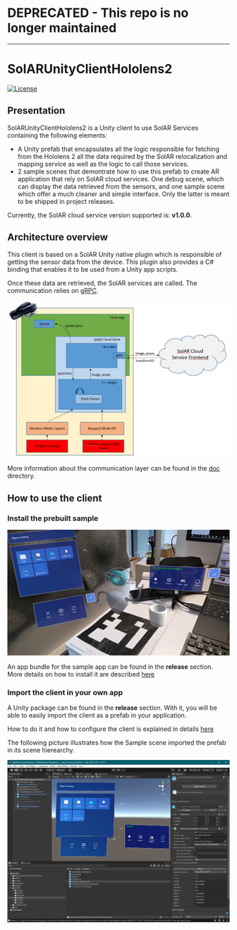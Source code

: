 # DEPRECATED - This repo is no longer maintained

----

# SolARUnityClientHololens2
[![License](https://img.shields.io/github/license/SolARFramework/SolARUnityPlugin?style=flat-square&label=License)](https://www.apache.org/licenses/LICENSE-2.0)


## Presentation

SolARUnityClientHololens2 is a Unity client to use SolAR Services containing the following elements:
* A Unity prefab that encapsulates all the logic responsible for fetching from the Hololens 2 all the data required by the SolAR relocalization and mapping service as well as the logic to call those services.
* 2 sample scenes that demontrate how to use this prefab to create AR application that rely on SolAR cloud services. One debug scene, which can display the data retrieved from the sensors, and one sample scene which offer a much cleaner and simple interface. Only the latter is meant to be shipped in project releases.

Currently, the SolAR cloud service version supported is: **v1.0.0**.

## Architecture overview

This client is based on a SolAR Unity native plugin which is responsible of getting the sensor data from the device. This plugin also provides a C# binding that enables it to be used from a Unity app scripts.

Once these data are retrieved, the SolAR services are called. The communication relies on [gRPC](https://grpc.io/).

![Architecture](doc/res/architecture-client/architecture-client.PNG)

More information about the communication layer can be found in the [doc](doc/architecture-communication.md) directory. 

## How to use the client
### Install the prebuilt sample
![SampleApp](doc/res/how-to-use-client/sample-scene-running.PNG)

An app bundle for the sample app can be found in the **release** section. More details on how to install it are described [here](doc/how-to-sideload-app.md)

### Import the client in your own app
A Unity package can be found in the **release** section. With it, you will be able to easily import the client as a prefab in your application.

How to do it and how to configure the client is explained in details [here](doc/how-to-use-client.md)

The following picture illustrates how the Sample scene imported the prefab in its scene hierearchy.

![SampleAppUsingClient](doc/res/how-to-use-client/unity-scene-sample.PNG)
